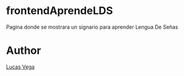 # frontendAprendeLDS
Pagina donde se mostrara un signario para aprender Lengua De Señas

# Author
[Lucas Vega](https://github.com/LucasVega777/)
